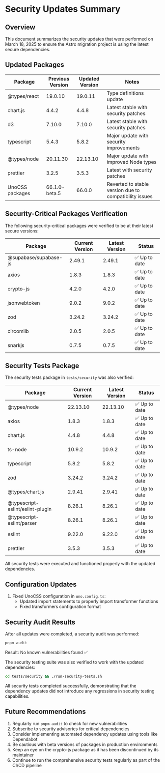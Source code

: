 # Security Updates Summary

## Overview

This document summarizes the security updates that were performed on March 18, 2025 to ensure the Astro migration project is using the latest secure dependencies.

## Updated Packages

| Package         | Previous Version | Updated Version | Notes                                                  |
| --------------- | ---------------- | --------------- | ------------------------------------------------------ |
| @types/react    | 19.0.10          | 19.0.11         | Type definitions update                                |
| chart.js        | 4.4.2            | 4.4.8           | Latest stable with security patches                    |
| d3              | 7.10.0           | 7.10.0          | Latest stable with security patches                    |
| typescript      | 5.4.3            | 5.8.2           | Major update with security improvements                |
| @types/node     | 20.11.30         | 22.13.10        | Major update with improved Node types                  |
| prettier        | 3.2.5            | 3.5.3           | Latest with security patches                           |
| UnoCSS packages | 66.1.0-beta.5    | 66.0.0          | Reverted to stable version due to compatibility issues |

## Security-Critical Packages Verification

The following security-critical packages were verified to be at their latest secure versions:

| Package               | Current Version | Latest Version | Status        |
| --------------------- | --------------- | -------------- | ------------- |
| @supabase/supabase-js | 2.49.1          | 2.49.1         | ✅ Up to date |
| axios                 | 1.8.3           | 1.8.3          | ✅ Up to date |
| crypto-js             | 4.2.0           | 4.2.0          | ✅ Up to date |
| jsonwebtoken          | 9.0.2           | 9.0.2          | ✅ Up to date |
| zod                   | 3.24.2          | 3.24.2         | ✅ Up to date |
| circomlib             | 2.0.5           | 2.0.5          | ✅ Up to date |
| snarkjs               | 0.7.5           | 0.7.5          | ✅ Up to date |

## Security Tests Package

The security tests package in `tests/security` was also verified:

| Package                          | Current Version | Latest Version | Status        |
| -------------------------------- | --------------- | -------------- | ------------- |
| @types/node                      | 22.13.10        | 22.13.10       | ✅ Up to date |
| axios                            | 1.8.3           | 1.8.3          | ✅ Up to date |
| chart.js                         | 4.4.8           | 4.4.8          | ✅ Up to date |
| ts-node                          | 10.9.2          | 10.9.2         | ✅ Up to date |
| typescript                       | 5.8.2           | 5.8.2          | ✅ Up to date |
| zod                              | 3.24.2          | 3.24.2         | ✅ Up to date |
| @types/chart.js                  | 2.9.41          | 2.9.41         | ✅ Up to date |
| @typescript-eslint/eslint-plugin | 8.26.1          | 8.26.1         | ✅ Up to date |
| @typescript-eslint/parser        | 8.26.1          | 8.26.1         | ✅ Up to date |
| eslint                           | 9.22.0          | 9.22.0         | ✅ Up to date |
| prettier                         | 3.5.3           | 3.5.3          | ✅ Up to date |

All security tests were executed and functioned properly with the updated dependencies.

## Configuration Updates

1. Fixed UnoCSS configuration in `uno.config.ts`:
   - Updated import statements to properly import transformer functions
   - Fixed transformers configuration format

## Security Audit Results

After all updates were completed, a security audit was performed:

```bash
pnpm audit
```

Result: No known vulnerabilities found ✅

The security testing suite was also verified to work with the updated dependencies:

```bash
cd tests/security && ./run-security-tests.sh
```

All security tests completed successfully, demonstrating that the dependency updates did not introduce any regressions in security testing capabilities.

## Future Recommendations

1. Regularly run `pnpm audit` to check for new vulnerabilities
2. Subscribe to security advisories for critical dependencies
3. Consider implementing automated dependency updates using tools like Dependabot
4. Be cautious with beta versions of packages in production environments
5. Keep an eye on the crypto-js package as it has been discontinued by its maintainer
6. Continue to run the comprehensive security tests regularly as part of the CI/CD pipeline
